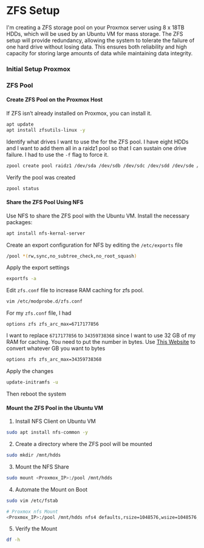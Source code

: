 # ZFS Setup

I'm creating a ZFS storage pool on your Proxmox server using 8 x 18TB HDDs, which will be used by an Ubuntu VM for mass storage. The ZFS setup will provide redundancy, allowing the system to tolerate the failure of one hard drive without losing data. This ensures both reliability and high capacity for storing large amounts of data while maintaining data integrity.

### Initial Setup Proxmox

### ZFS Pool

#### Create ZFS Pool on the Proxmox Host

If ZFS isn’t already installed on Proxmox, you can install it.

```sh
apt update
apt install zfsutils-linux -y
```

Identify what drives I want to use the for the ZFS pool. I have eight HDDs and I want to add them all in a raidz1 pool so that I can sustain one drive failure. I had to use the `-f` flag to force it.

```sh
zpool create pool raidz1 /dev/sda /dev/sdb /dev/sdc /dev/sdd /dev/sde /dev/sdf /dev/sdg /dev/sdh -f
```

Verify the pool was created

```sh
zpool status
```

#### Share the ZFS Pool Using NFS

Use NFS to share the ZFS pool with the Ubuntu VM. Install the necessary packages:

```sh
apt install nfs-kernal-server
```

Create an export configuration for NFS by editing the `/etc/exports` file

```sh
/pool *(rw,sync,no_subtree_check,no_root_squash)
```

Apply the export settings

```sh
exportfs -a
```

Edit `zfs.conf` file to increase RAM caching for zfs pool.

```sh
vim /etc/modprobe.d/zfs.conf
```

For my `zfs.conf` file, I had

```
options zfs zfs_arc_max=6717177856
```

I want to replace `6717177856` to `34359738368` since I want to use 32 GB of my RAM for caching. You need to put the number in bytes. Use [This Website](https://convertermaniacs.com/gigabyte-to-byte/convert-32-gb-to-bytes.html) to convert whatever GB you want to bytes

```sh
options zfs zfs_arc_max=34359738368
```

Apply the changes

```sh
update-initramfs -u
```

Then reboot the system

#### Mount the ZFS Pool in the Ubuntu VM

1. Install NFS Client on Ubuntu VM

```sh
sudo apt install nfs-common -y
```

2. Create a directory where the ZFS pool will be mounted

```sh
sudo mkdir /mnt/hdds
```

3. Mount the NFS Share

```sh
sudo mount <Proxmox_IP>:/pool /mnt/hdds

```

4. Automate the Mount on Boot

```sh
sudo vim /etc/fstab
```


```sh
# Proxmox nfs Mount
<Proxmox_IP>:/pool /mnt/hdds nfs4 defaults,rsize=1048576,wsize=1048576,timeo=14,intr 0 0
```

5. Verify the Mount

```sh
df -h
```


